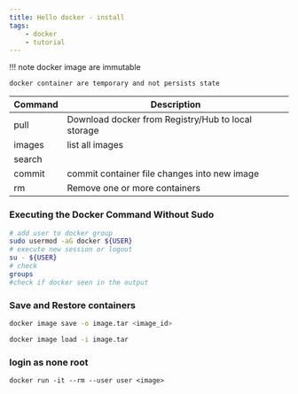 ```yaml
---
title: Hello docker - install
tags:
    - docker
    - tutorial
---
```


!!! note
    docker image are immutable

    docker container are temporary and not persists state


| Command  | Description  |
|---|---|
| pull  | Download docker from Registry/Hub to local storage  |
| images  | list all images  |
| search  |   |
| commit  | commit container file changes into new image  |
| rm  | Remove one or more containers  |



### Executing the Docker Command Without Sudo

```bash
# add user to docker group
sudo usermod -aG docker ${USER}
# execute new session or logout
su - ${USER}
# check
groups
#check if docker seen in the output
```

### Save and Restore containers

```bash
docker image save -o image.tar <image_id>
```

```bash
docker image load -i image.tar 
```

### login as none root
```
docker run -it --rm --user user <image>
```
